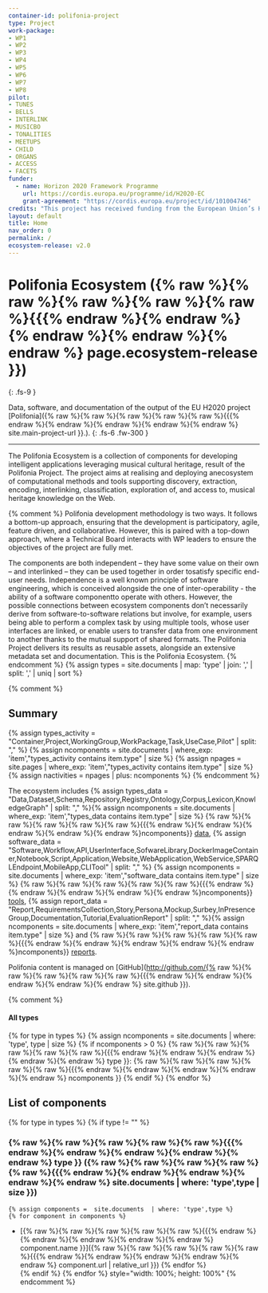 ```yaml
---
container-id: polifonia-project
type: Project
work-package:
- WP1
- WP2
- WP3
- WP4
- WP5
- WP6
- WP7
- WP8
pilot:
- TUNES
- BELLS
- INTERLINK
- MUSICBO
- TONALITIES
- MEETUPS
- CHILD
- ORGANS
- ACCESS
- FACETS
funder:
  - name: Horizon 2020 Framework Programme
    url: https://cordis.europa.eu/programme/id/H2020-EC
    grant-agreement: "https://cordis.europa.eu/project/id/101004746"
credits: "This project has received funding from the European Union’s Horizon 2020 research and innovation programme under grant agreement N. 101004746."
layout: default
title: Home
nav_order: 0
permalink: /
ecosystem-release: v2.0
---
```


# Polifonia Ecosystem ({% raw %}{% raw %}{% raw %}{% raw %}{% raw %}{{{% endraw %}{% endraw %}{% endraw %}{% endraw %}{% endraw %} page.ecosystem-release }})
{: .fs-9 }

Data, software, and documentation of the output of the EU H2020 project [Polifonia]({% raw %}{% raw %}{% raw %}{% raw %}{% raw %}{{{% endraw %}{% endraw %}{% endraw %}{% endraw %}{% endraw %} site.main-project-url }}.). 
{: .fs-6 .fw-300 }

---

The Polifonia Ecosystem is a collection of components for developing intelligent applications leveraging musical cultural heritage, result of the Polifonia Project.
The project aims at realising and deploying anecosystem of computational methods and tools supporting discovery, extraction, encoding, interlinking, classification, exploration of, and access to, musical heritage knowledge on the Web.

{% comment %} 
Polifonia development methodology is two ways. 
It follows a bottom-up approach, ensuring that the development is participatory, agile, feature driven, and collaborative.
However, this is paired with a top-down approach, where a Technical Board interacts with WP leaders to ensure the objectives of the project are fully met.

The components are both independent – they have some value on their own – and interlinked – they can be used together in order tosatisfy specific end-user needs. 
Independence is a well known principle of software engineering, which is conceived alongside the one of inter-operability - the ability of a software componentto operate with others.
However, the possible connections between ecosystem components don’t necessarily derive from software-to-software relations but involve, for example, users being able to perform a complex task by using multiple tools, whose user interfaces are linked, or enable users to transfer data from one environment to another thanks to the mutual support of shared formats. 
The Polifonia Project delivers its results as reusable assets, alongside an extensive metadata set and documentation. This is the Polifonia Ecosystem.
{% endcomment %} 
{% assign types =  site.documents  | map: 'type' | join: ','  | split: ',' | uniq | sort %}


{% comment %}
## Summary
<div id="chart_container"></div>
<script>
anychart.onDocumentReady(function() {
    // set the data
    /* var data = [
        {x: "Application", value: 1},
        {x: "CLITool", value: 2},
        {x: "Corpus", value: 1},
        {x: "Dataset", value: 4},
        {x: "Documentation", value: 4},
        {x: "KnowledgeGraph", value: 1},
        {x: "Lexicon", value: 1},
        {x: "Library", value: 1},
        {x: "Ontology", value: 6},
        {x: "Persona", value: 22},
        {x: "Project", value: 3},
        {x: "Repository", value: 4},
        {x: "RequirementsCollection", value: 2},
        {x: "Schema", value: 2},
        {x: "Service", value: 1},
        {x: "Software", value: 8},
        {x: "SoftwareLibrary", value: 1},
        {x: "Story", value: 35},
        {x: "Tutorial", value: 1},
        {x: "UserInterface", value: 2},
        {x: "WebApplication", value: 3},
        {x: "WebServer", value: 1}
    ]; */
    var data = [
      {x: "Activites", value: 22},
      {x: "Data", value: 18},
      {x: "Software", value: 10},
      {x: "Application", value: 6},
      {x: "Report", value: 64}
    ]
    // create the chart
    var chart = anychart.pie3d();
    // set the chart title
    // chart.title("Polifonia Project Components by Type");
    // add the data
    chart.data(data);
    // sort elements
    chart.sort("desc");  
    // set legend position
    chart.legend().position("right");
    // set items layout
    chart.legend().itemsLayout("vertical");
    // display the chart in the container
    chart.container('chart_container');
    chart.draw();
  });
  </script>
{% assign types_activity = "Container,Project,WorkingGroup,WorkPackage,Task,UseCase,Pilot" | split: "," %}
{% assign ncomponents = site.documents  | where_exp: 'item',"types_activity contains item.type" | size %}
{% assign npages = site.pages  | where_exp: 'item',"types_activity contains item.type" | size %}
{% assign nactivities = npages | plus: ncomponents %}
{% endcomment %}


The ecosystem includes {% assign types_data = "Data,Dataset,Schema,Repository,Registry,Ontology,Corpus,Lexicon,KnowledgeGraph" | split: "," %}{% assign ncomponents = site.documents  | where_exp: 'item',"types_data contains item.type" | size %} {% raw %}{% raw %}{% raw %}{% raw %}{% raw %}{{{% endraw %}{% endraw %}{% endraw %}{% endraw %}{% endraw %}ncomponents}} <a href="data.html">data</a>, {% assign software_data = "Software,Workflow,API,UserInterface,SofwareLibrary,DockerImageContainer,Notebook,Script,Application,Website,WebApplication,WebService,SPARQLEndpoint,MobileApp,CLITool" | split: "," %} {% assign ncomponents = site.documents  | where_exp: 'item',"software_data contains item.type" | size %} {% raw %}{% raw %}{% raw %}{% raw %}{% raw %}{{{% endraw %}{% endraw %}{% endraw %}{% endraw %}{% endraw %}ncomponents}} <a href="software.html">tools</a>, {% assign report_data = "Report,RequirementsCollection,Story,Persona,Mockup,Surbey,InPresenceGroup,Documentation,Tutorial,EvaluationReport" | split: "," %}{% assign ncomponents = site.documents  | where_exp: 'item',"report_data contains item.type" | size %} and {% raw %}{% raw %}{% raw %}{% raw %}{% raw %}{{{% endraw %}{% endraw %}{% endraw %}{% endraw %}{% endraw %}ncomponents}} <a href="report.html">reports</a>.

Polifonia content is managed on [GitHub](http://github.com/{% raw %}{% raw %}{% raw %}{% raw %}{% raw %}{{{% endraw %}{% endraw %}{% endraw %}{% endraw %}{% endraw %} site.github }}).

{% comment %}
#### All types
{% for type in types %}
{% assign ncomponents =  site.documents  | where: 'type', type | size %}
{% if ncomponents > 0 %} {% raw %}{% raw %}{% raw %}{% raw %}{% raw %}{{{% endraw %}{% endraw %}{% endraw %}{% endraw %}{% endraw %} type }}: {% raw %}{% raw %}{% raw %}{% raw %}{% raw %}{{{% endraw %}{% endraw %}{% endraw %}{% endraw %}{% endraw %} ncomponents }} {% endif %}
{% endfor %}

## List of components 
{% for type in types %}
{% if type != "" %}
### {% raw %}{% raw %}{% raw %}{% raw %}{% raw %}{{{% endraw %}{% endraw %}{% endraw %}{% endraw %}{% endraw %} type }} ({% raw %}{% raw %}{% raw %}{% raw %}{% raw %}{{{% endraw %}{% endraw %}{% endraw %}{% endraw %}{% endraw %} site.documents  | where: 'type',type | size }})
	{% assign components =  site.documents  | where: 'type',type %}
	{% for component in components %}
- [{% raw %}{% raw %}{% raw %}{% raw %}{% raw %}{{{% endraw %}{% endraw %}{% endraw %}{% endraw %}{% endraw %} component.name }}]({% raw %}{% raw %}{% raw %}{% raw %}{% raw %}{{{% endraw %}{% endraw %}{% endraw %}{% endraw %}{% endraw %} component.url | relative_url }})	{% endfor %}	
{% endif %}
{% endfor %}
style="width: 100%; height: 100%"
{% endcomment %}
